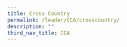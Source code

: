 ```yaml
---
title: Cross Country
permalink: /leader/CCA/crosscountry/
description: ""
third_nav_title: CCA
---
```

